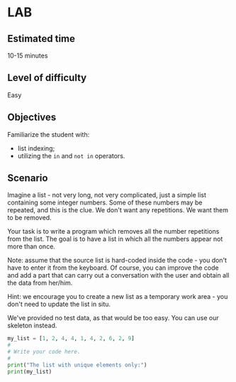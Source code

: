 # LAB
## Estimated time
10-15 minutes

## Level of difficulty
Easy

## Objectives
Familiarize the student with:

  - list indexing;
  - utilizing the `in` and `not in` operators.

## Scenario
Imagine a list - not very long, not very complicated, just a simple list containing some integer numbers. Some of these numbers may be repeated, and this is the clue. We don't want any repetitions. We want them to be removed.

Your task is to write a program which removes all the number repetitions from the list. The goal is to have a list in which all the numbers appear not more than once.

Note: assume that the source list is hard-coded inside the code - you don't have to enter it from the keyboard. Of course, you can improve the code and add a part that can carry out a conversation with the user and obtain all the data from her/him.

Hint: we encourage you to create a new list as a temporary work area - you don't need to update the list in situ.

We've provided no test data, as that would be too easy. You can use our skeleton instead.
```py
my_list = [1, 2, 4, 4, 1, 4, 2, 6, 2, 9]
#
# Write your code here.
#
print("The list with unique elements only:")
print(my_list)
```